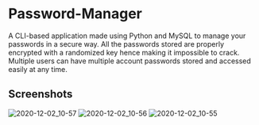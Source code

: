 # Password-Manager
A CLI-based application made using Python and MySQL to manage your passwords in a secure way. All the passwords stored are properly encrypted with a randomized key hence making it impossible to crack. Multiple users can have multiple account passwords stored and accessed easily at any time.

## Screenshots

![2020-12-02_10-57](https://user-images.githubusercontent.com/39648499/100832100-33431700-348d-11eb-9a4b-80a95e369c58.png)
![2020-12-02_10-56](https://user-images.githubusercontent.com/39648499/100832106-38a06180-348d-11eb-9442-2788dca7edb6.png)
![2020-12-02_10-55](https://user-images.githubusercontent.com/39648499/100832113-3b02bb80-348d-11eb-84b2-430a5542b8bd.png)
